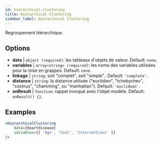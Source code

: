 ```yaml
---
id: hierarchical-clustering
title: Hierarchical Clustering
sidebar_label: Hierarchical Clustering
---
```


Regroupement hiérarchique.

## Options

* __data__ | `object (required)`: les tableaux d'objets de valeur. Default: `none`.
* __variables__ | `array<string> (required)`: les noms des variables utilisées pour la mise en grappes. Default: `none`.
* __linkage__ | `string`: soit "complet", soit "simple".. Default: `'complete'`.
* __distance__ | `string`: la distance utilisée ("euclidien", "tchebychev", "cosinus", "chamming", ou "manhattan"). Default: `'euclidean'`.
* __onResult__ | `function`: rappel invoqué avec l'objet modèle. Default: `onResult() {}`.


## Examples

```jsx live
<HierarchicalClustering 
    data={heartdisease} 
    variables={[ 'Age', 'Cost', 'Interventions' ]}
/>
```

